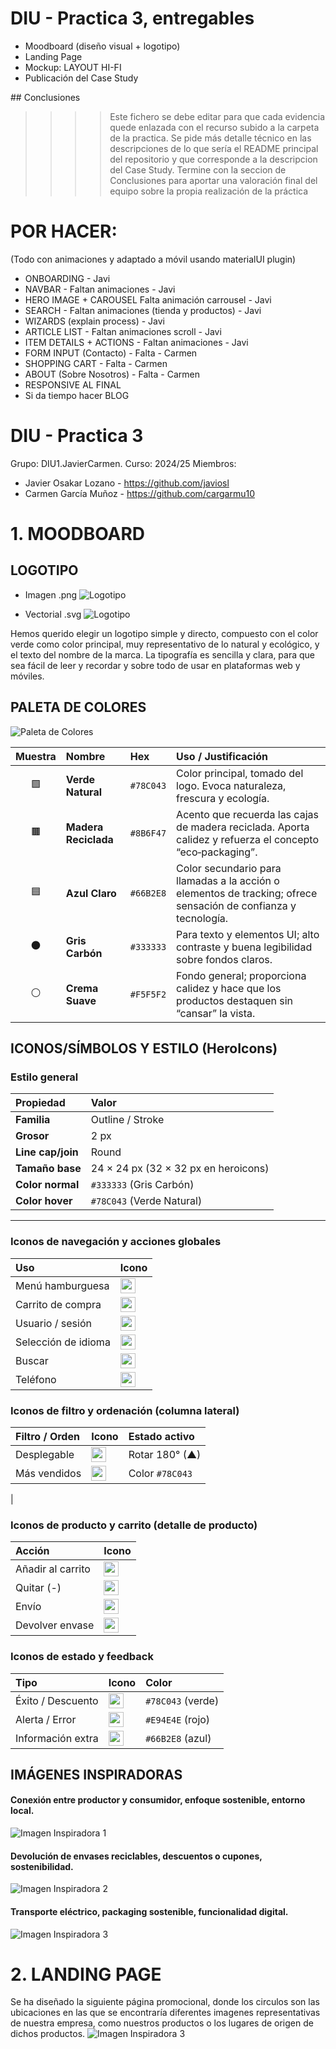 # DIU - Practica 3, entregables

- Moodboard (diseño visual + logotipo)   
- Landing Page
- Mockup: LAYOUT HI-FI
- Publicación del Case Study

## Conclusiones

>>>> Este fichero se debe editar para que cada evidencia quede enlazada con el recurso subido a la carpeta de la practica. Se pide más detalle técnico en las descripciones de lo que sería el README principal del repositorio y que corresponde a la descripcion del Case Study.
>>>> Termine con la seccion de Conclusiones para aportar una valoración final del equipo sobre la propia realización de la práctica

# POR HACER:

(Todo con animaciones y adaptado a móvil usando materialUI plugin)

- ONBOARDING - Javi
- NAVBAR - Faltan animaciones - Javi
- HERO IMAGE + CAROUSEL Falta animación carrousel - Javi
- SEARCH - Faltan animaciones (tienda y productos) - Javi
- WIZARDS (explain process) - Javi
- ARTICLE LIST - Faltan animaciones scroll - Javi
- ITEM DETAILS + ACTIONS - Faltan animaciones - Javi
- FORM INPUT (Contacto) - Falta - Carmen
- SHOPPING CART - Falta - Carmen
- ABOUT (Sobre Nosotros) - Falta - Carmen
- RESPONSIVE AL FINAL
- Si da tiempo hacer BLOG

# DIU - Practica 3

Grupo: DIU1.JavierCarmen.  Curso: 2024/25
Miembros:
 * Javier Osakar Lozano - https://github.com/javiosl
 * Carmen García Muñoz - https://github.com/cargarmu10

# 1. MOODBOARD

## LOGOTIPO

- Imagen .png
![Logotipo](LOGO.png)

- Vectorial .svg
![Logotipo](LOGO.svg)

Hemos querido elegir un logotipo simple y directo, compuesto con el color verde como color principal, muy representativo de lo natural y ecológico, y el texto del nombre de la marca. La tipografía es sencilla y clara, para que sea fácil de leer y recordar y sobre todo de usar en plataformas web y móviles.


## PALETA DE COLORES

![Paleta de Colores](PALETA_COLORES.png)

| Muestra | Nombre                | Hex       | Uso / Justificación                                                                                         |
|:-------:|:----------------------|:----------|:-------------------------------------------------------------------------------------------------------------|
| 🟩      | **Verde Natural**     | `#78C043` | Color principal, tomado del logo. Evoca naturaleza, frescura y ecología.                                     |
| 🟫      | **Madera Reciclada**  | `#8B6F47` | Acento que recuerda las cajas de madera reciclada. Aporta calidez y refuerza el concepto “eco‐packaging”.     |
| 🟦      | **Azul Claro**        | `#66B2E8` | Color secundario para llamadas a la acción o elementos de tracking; ofrece sensación de confianza y tecnología. |
| ⚫️      | **Gris Carbón**       | `#333333` | Para texto y elementos UI; alto contraste y buena legibilidad sobre fondos claros.                          |
| ⚪️      | **Crema Suave**       | `#F5F5F2` | Fondo general; proporciona calidez y hace que los productos destaquen sin “cansar” la vista.                 |


## ICONOS/SÍMBOLOS Y ESTILO (HeroIcons)

### Estilo general

| Propiedad        | Valor                                  |
|:-----------------|:---------------------------------------|
| **Familia**      | Outline / Stroke                       |
| **Grosor**       | 2 px                                   |
| **Line cap/join**| Round                                  |
| **Tamaño base**  | 24 × 24 px (32 × 32 px en heroicons)   |
| **Color normal** | `#333333` (Gris Carbón)               |
| **Color hover**  | `#78C043` (Verde Natural)             |

---

### Iconos de navegación y acciones globales

| Uso                | Icono                                                                                                                                                                                         |
|:-------------------|:----------------------------------------------------------------------------------------------------|
| Menú hamburguesa   | <img src="https://unpkg.com/feather-icons/dist/icons/menu.svg" width="24" height="24" /> |
| Carrito de compra  | <img src="https://unpkg.com/feather-icons/dist/icons/shopping-cart.svg" width="24" height="24" />    |
| Usuario / sesión   | <img src="https://unpkg.com/feather-icons/dist/icons/user.svg" width="24" height="24" />     |
| Selección de idioma| <img src="https://unpkg.com/feather-icons/dist/icons/globe.svg" width="24" height="24" />    |
| Buscar             | <img src="https://unpkg.com/feather-icons/dist/icons/search.svg" width="24" height="24" />   |
| Teléfono           | <img src="https://unpkg.com/feather-icons/dist/icons/phone.svg" width="24" height="24" />    |


### Iconos de filtro y ordenación (columna lateral)

| Filtro / Orden        | Icono                                                                                           | Estado activo     |
|:----------------------|:------------------------------------------------------------------------------------------------|:------------------|
| Desplegable           | <img src="https://unpkg.com/feather-icons/dist/icons/chevron-down.svg" width="24" height="24" /> | Rotar 180° (▲)    |
| Más vendidos          | <img src="https://unpkg.com/feather-icons/dist/icons/trending-up.svg" width="24" height="24" />  | Color `#78C043`   |
|


### Iconos de producto y carrito (detalle de producto)

| Acción            | Icono                                                                                             |
|:------------------|:--------------------------------------------------------------------------------------------------|
| Añadir al carrito | <img src="https://unpkg.com/feather-icons/dist/icons/plus-circle.svg" width="24" height="24" />     |
| Quitar (-)        | <img src="https://unpkg.com/feather-icons/dist/icons/minus-circle.svg" width="24" height="24" />    |
| Envío             | <img src="https://unpkg.com/feather-icons/dist/icons/truck.svg" width="24" height="24" />     |
| Devolver envase   | <img src="https://unpkg.com/feather-icons/dist/icons/refresh-cw.svg" width="24" height="24" />      |


### Iconos de estado y feedback

| Tipo                | Icono                                                                                           | Color              |
|:--------------------|:-----------------------------------------------------------------------------------------------|:-------------------|
| Éxito / Descuento   | <img src="https://unpkg.com/feather-icons/dist/icons/check-circle.svg" width="24" height="24" /> | `#78C043` (verde)  |
| Alerta / Error      | <img src="https://unpkg.com/feather-icons/dist/icons/alert-circle.svg" width="24" height="24" /> | `#E94E4E` (rojo)   |
| Información extra   | <img src="https://unpkg.com/feather-icons/dist/icons/info.svg" width="24" height="24" />         | `#66B2E8` (azul)   |


## IMÁGENES INSPIRADORAS

#### Conexión entre productor y consumidor, enfoque sostenible, entorno local.
![Imagen Inspiradora 1](IMG_INSP_1.png)

#### Devolución de envases reciclables, descuentos o cupones, sostenibilidad.
![Imagen Inspiradora 2](IMG_INSP_2.png)

#### Transporte eléctrico, packaging sostenible, funcionalidad digital.
![Imagen Inspiradora 3](IMG_INSP_3.png)


# 2. LANDING PAGE

Se ha diseñado la siguiente página promocional, donde los circulos son las ubicaciones en las que se encontraría diferentes imagenes representativas de nuestra empresa, como nuestros productos o los lugares de origen de dichos productos.
![Imagen Inspiradora 3](LANDING_PAGE.png)
